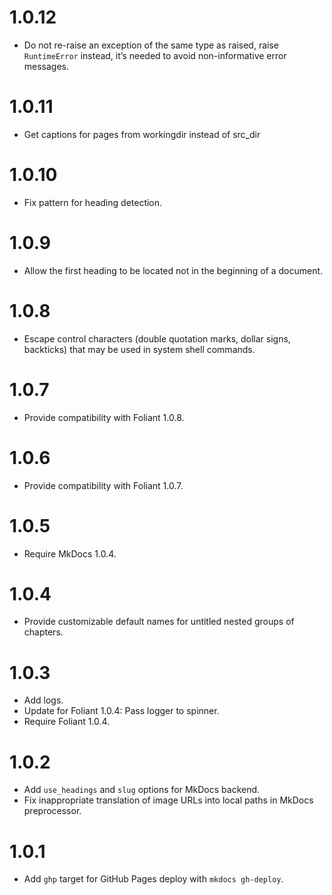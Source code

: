 # 1.0.12

-   Do not re-raise an exception of the same type as raised, raise `RuntimeError` instead, it’s needed to avoid non-informative error messages.

# 1.0.11

-   Get captions for pages from workingdir instead of src_dir

# 1.0.10

-   Fix pattern for heading detection.

# 1.0.9

-   Allow the first heading to be located not in the beginning of a document.

# 1.0.8

-   Escape control characters (double quotation marks, dollar signs, backticks) that may be used in system shell commands.

# 1.0.7

-   Provide compatibility with Foliant 1.0.8.

# 1.0.6

-   Provide compatibility with Foliant 1.0.7.

# 1.0.5

-   Require MkDocs 1.0.4.

# 1.0.4

-   Provide customizable default names for untitled nested groups of chapters.

# 1.0.3

-   Add logs.
-   Update for Foliant 1.0.4: Pass logger to spinner.
-   Require Foliant 1.0.4.

# 1.0.2

-   Add `use_headings` and `slug` options for MkDocs backend.
-   Fix inappropriate translation of image URLs into local paths in MkDocs preprocessor.

# 1.0.1

-   Add `ghp` target for GitHub Pages deploy with `mkdocs gh-deploy`.
